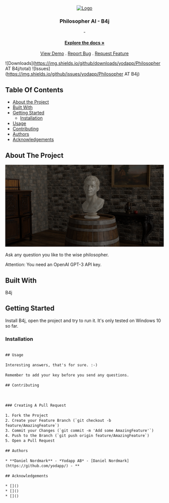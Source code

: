 <br/>
<p align="center">
  <a href="https://github.com/yodapp/Philosopher AT B4j">
    <img src="https://yodapp.se/assets/images/image01.png?v=0bfd44c1" alt="Logo" width="80" height="80">
  </a>

  <h3 align="center">Philosopher AI - B4j</h3>

  <p align="center">
    -
    <br/>
    <br/>
    <a href="https://github.com/yodapp/Philosopher AT B4j"><strong>Explore the docs »</strong></a>
    <br/>
    <br/>
    <a href="https://github.com/yodapp/Philosopher AT B4j">View Demo</a>
    .
    <a href="https://github.com/yodapp/Philosopher AT B4j/issues">Report Bug</a>
    .
    <a href="https://github.com/yodapp/Philosopher AT B4j/issues">Request Feature</a>
  </p>
</p>

![Downloads](https://img.shields.io/github/downloads/yodapp/Philosopher AT B4j/total) ![Issues](https://img.shields.io/github/issues/yodapp/Philosopher AT B4j) 

## Table Of Contents

* [About the Project](#about-the-project)
* [Built With](#built-with)
* [Getting Started](#getting-started)
  * [Installation](#installation)
* [Usage](#usage)
* [Contributing](#contributing)
* [Authors](#authors)
* [Acknowledgements](#acknowledgements)

## About The Project

![Screen Shot](https://raw.githubusercontent.com/Yodapp/PhilosopherAI-B4J/master/philosopher.png)

Ask any question you like to the wise philosopher.

Attention:
You need an OpenAI GPT-3 API key.

## Built With

B4j

## Getting Started

Install B4j, open the project and try to run it.
It's only tested on Windows 10 so far.

### Installation


```

## Usage

Interesting answers, that's for sure. :-)

Remember to add your key before you send any questions.

## Contributing



### Creating A Pull Request

1. Fork the Project
2. Create your Feature Branch (`git checkout -b feature/AmazingFeature`)
3. Commit your Changes (`git commit -m 'Add some AmazingFeature'`)
4. Push to the Branch (`git push origin feature/AmazingFeature`)
5. Open a Pull Request

## Authors

* **Daniel Nordmark** - *Yodapp AB* - [Daniel Nordmark](https://github.com/yodapp/) - **

## Acknowledgements

* []()
* []()
* []()
